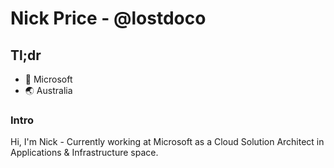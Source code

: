 # Nick Price - @lostdoco
## Tl;dr
- 🏢 Microsoft
- 🌏 Australia

### Intro
Hi, I'm Nick - Currently working at Microsoft as a Cloud Solution Architect in Applications & Infrastructure space.

<!--
**lostdoco/lostdoco** is a ✨ _special_ ✨ repository because its `README.md` (this file) appears on your GitHub profile.

Here are some ideas to get you started:

- 🔭 I’m currently working on ...
- 🌱 I’m currently learning ...
- 👯 I’m looking to collaborate on ...
- 🤔 I’m looking for help with ...
- 💬 Ask me about ...
- 📫 How to reach me: ...
- 😄 Pronouns: ...
- ⚡ Fun fact: ...
-->

